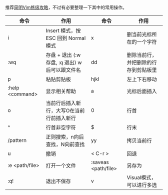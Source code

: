 推荐[简明Vim练级攻略](http://coolshell.cn/articles/5426.html)，不过有必要整理一下其中的常用操作。

命令 | 作用 | 命令 | 作用
--- | --- | --- | ---
i | Insert 模式，按 ESC 回到 Normal 模式 | x | 删当前光标所在的一个字符
:wq | 存盘 + 退出 (:w 存盘, :q 退出) w 后可以跟文件名 | dd | 删除当前行，并把删除的行存到剪贴板里
p | 粘贴剪贴板 | hjkl | 左上下右移动
:help \<command\> | 显示相关帮助 | a | 光标后面插入
o | 当前行后插入新行，大写O在当前行前插入新行 | 0 | 行首
^ | 行首非空字符 | $ | 行末
/pattern | 正则搜索，n向后查找，N向前查找　| yy | 拷贝当前行
u | 撤销 | \< C-r \> | 回退
:e \<path/file\> | 打开一个文件 | :saveas \<path/file\> | 另存为
:q! | 退出不保存 | v | Visual模式，可以进行多选

